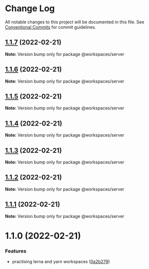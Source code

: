 # Change Log

All notable changes to this project will be documented in this file.
See [Conventional Commits](https://conventionalcommits.org) for commit guidelines.

## [1.1.7](https://github.com/RV8V/apps-js/compare/v1.1.6...v1.1.7) (2022-02-21)

**Note:** Version bump only for package @workspaces/server





## [1.1.6](https://github.com/RV8V/apps-js/compare/v1.1.5...v1.1.6) (2022-02-21)

**Note:** Version bump only for package @workspaces/server





## [1.1.5](https://github.com/RV8V/apps-js/compare/v1.1.4...v1.1.5) (2022-02-21)

**Note:** Version bump only for package @workspaces/server





## [1.1.4](https://github.com/RV8V/apps-js/compare/v1.1.3...v1.1.4) (2022-02-21)

**Note:** Version bump only for package @workspaces/server





## [1.1.3](https://github.com/RV8V/apps-js/compare/v1.1.2...v1.1.3) (2022-02-21)

**Note:** Version bump only for package @workspaces/server





## [1.1.2](https://github.com/RV8V/apps-js/compare/v1.1.1...v1.1.2) (2022-02-21)

**Note:** Version bump only for package @workspaces/server





## [1.1.1](https://github.com/RV8V/apps-js/compare/v1.1.0...v1.1.1) (2022-02-21)

**Note:** Version bump only for package @workspaces/server





# 1.1.0 (2022-02-21)


### Features

* practising lerna and yarn workspaces ([0a2b279](https://github.com/RV8V/apps-js/commit/0a2b279e5423985c66ec6652af92716883498a92))
